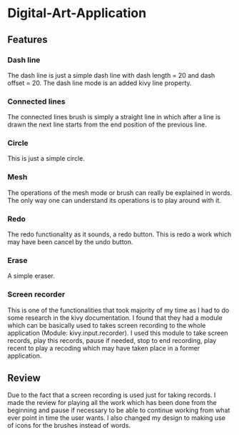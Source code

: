 # Digital-Art-Application

## Features 
### Dash line
The dash line is just a simple dash line with dash length = 20 and dash offset = 20. The dash line mode is an added kivy line property.

### Connected lines
The connected lines brush is simply a straight line in which after a line is drawn the next line starts from the end position of the previous line.

### Circle
This is just a simple circle.

### Mesh
The operations of the mesh mode or brush can really be explained in words. The only way one can understand its operations is to play around with it.

### Redo
The redo functionality as it sounds, a redo button. This is redo a work which may have been cancel by the undo button.

### Erase
A simple eraser.

### Screen recorder
This is one of the functionalities that took majority of my time as I had to do some research in the kivy documentation. I found that they had a module which can be basically used to takes screen recording to the whole application (Module: kivy.input.recorder). I used this module to take screen records, play this records, pause if needed, stop to end recording, play recent to play a recoding which may have taken place in a former application.

## Review
Due to the fact that a screen recording is used just for taking records. I made the review for playing all the work which has been done from the beginning and pause if necessary to be able to continue working from what ever point in time the user wants.
I also changed my design to making use of icons for the brushes instead of words.
